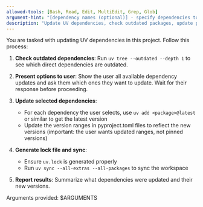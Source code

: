 ```yaml
---
allowed-tools: [Bash, Read, Edit, MultiEdit, Grep, Glob]
argument-hint: "[dependency names (optional)] - specify dependencies to update, or leave empty to update all"
description: "Update UV dependencies, check outdated packages, update pyproject.toml ranges, and sync workspace"
---
```


You are tasked with updating UV dependencies in this project. Follow this process:

1. **Check outdated dependencies**: Run `uv tree --outdated --depth 1` to see which direct dependencies are outdated.

2. **Present options to user**: Show the user all available dependency updates and ask them which ones they want to update. Wait for their response before proceeding.

3. **Update selected dependencies**:
   - For each dependency the user selects, use `uv add <package>@latest` or similar to get the latest version
   - Update the version ranges in pyproject.toml files to reflect the new versions (important: the user wants updated ranges, not pinned versions)

4. **Generate lock file and sync**:
   - Ensure `uv.lock` is generated properly
   - Run `uv sync --all-extras --all-packages` to sync the workspace

5. **Report results**: Summarize what dependencies were updated and their new versions.

Arguments provided: $ARGUMENTS
